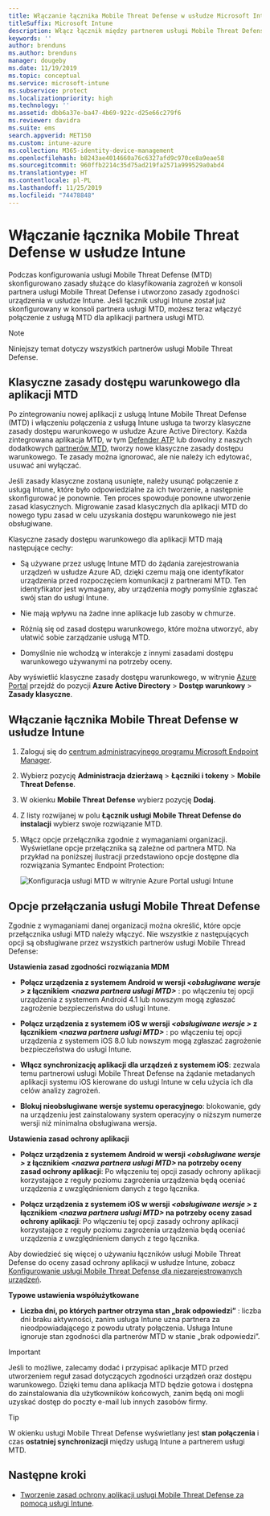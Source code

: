 ```yaml
---
title: Włączanie łącznika Mobile Threat Defense w usłudze Microsoft Intune
titleSuffix: Microsoft Intune
description: Włącz łącznik między partnerem usługi Mobile Threat Defense (MTD) i usługą Microsoft Intune.
keywords: ''
author: brenduns
ms.author: brenduns
manager: dougeby
ms.date: 11/19/2019
ms.topic: conceptual
ms.service: microsoft-intune
ms.subservice: protect
ms.localizationpriority: high
ms.technology: ''
ms.assetid: dbb6a37e-ba47-4b69-922c-d25e66c279f6
ms.reviewer: davidra
ms.suite: ems
search.appverid: MET150
ms.custom: intune-azure
ms.collection: M365-identity-device-management
ms.openlocfilehash: b8243ae4014660a76c6327afd9c970ce8a9eae58
ms.sourcegitcommit: 960ffb2214c35d75ad219fa2571a999529a0abd4
ms.translationtype: HT
ms.contentlocale: pl-PL
ms.lasthandoff: 11/25/2019
ms.locfileid: "74478848"
---
```

# <a name="enable-the-mobile-threat-defense-connector-in-intune"></a>Włączanie łącznika Mobile Threat Defense w usłudze Intune

Podczas konfigurowania usługi Mobile Threat Defense (MTD) skonfigurowano zasady służące do klasyfikowania zagrożeń w konsoli partnera usługi Mobile Threat Defense i utworzono zasady zgodności urządzenia w usłudze Intune. Jeśli łącznik usługi Intune został już skonfigurowany w konsoli partnera usługi MTD, możesz teraz włączyć połączenie z usługą MTD dla aplikacji partnera usługi MTD.

> [!NOTE]
> Niniejszy temat dotyczy wszystkich partnerów usługi Mobile Threat Defense.

## <a name="classic-conditional-access-policies-for-mtd-apps"></a>Klasyczne zasady dostępu warunkowego dla aplikacji MTD

Po zintegrowaniu nowej aplikacji z usługą Intune Mobile Threat Defense (MTD) i włączeniu połączenia z usługą Intune usługa ta tworzy klasyczne zasady dostępu warunkowego w usłudze Azure Active Directory. Każda zintegrowana aplikacja MTD, w tym [Defender ATP](advanced-threat-protection.md) lub dowolny z naszych dodatkowych [partnerów MTD](mobile-threat-defense.md#mobile-threat-defense-partners), tworzy nowe klasyczne zasady dostępu warunkowego. Te zasady można ignorować, ale nie należy ich edytować, usuwać ani wyłączać.

Jeśli zasady klasyczne zostaną usunięte, należy usunąć połączenie z usługą Intune, które było odpowiedzialne za ich tworzenie, a następnie skonfigurować je ponownie. Ten proces spowoduje ponowne utworzenie zasad klasycznych. Migrowanie zasad klasycznych dla aplikacji MTD do nowego typu zasad w celu uzyskania dostępu warunkowego nie jest obsługiwane.

Klasyczne zasady dostępu warunkowego dla aplikacji MTD mają następujące cechy:

- Są używane przez usługę Intune MTD do żądania zarejestrowania urządzeń w usłudze Azure AD, dzięki czemu mają one identyfikator urządzenia przed rozpoczęciem komunikacji z partnerami MTD. Ten identyfikator jest wymagany, aby urządzenia mogły pomyślnie zgłaszać swój stan do usługi Intune.

- Nie mają wpływu na żadne inne aplikacje lub zasoby w chmurze.

- Różnią się od zasad dostępu warunkowego, które można utworzyć, aby ułatwić sobie zarządzanie usługą MTD.

- Domyślnie nie wchodzą w interakcje z innymi zasadami dostępu warunkowego używanymi na potrzeby oceny.

Aby wyświetlić klasyczne zasady dostępu warunkowego, w witrynie [Azure Portal](https://portal.azure.com/#home) przejdź do pozycji **Azure Active Directory** > **Dostęp warunkowy** > **Zasady klasyczne**.

## <a name="to-enable-the-mobile-threat-defense-connector"></a>Włączanie łącznika Mobile Threat Defense w usłudze Intune

1. Zaloguj się do [centrum administracyjnego programu Microsoft Endpoint Manager](https://go.microsoft.com/fwlink/?linkid=2109431).

2. Wybierz pozycję **Administracja dzierżawą** > **Łączniki i tokeny** > **Mobile Threat Defense**.

3. W okienku **Mobile Threat Defense** wybierz pozycję **Dodaj**.

4. Z listy rozwijanej w polu **Łącznik usługi Mobile Threat Defense do instalacji** wybierz swoje rozwiązanie MTD.

5. Włącz opcje przełącznika zgodnie z wymaganiami organizacji. Wyświetlane opcje przełącznika są zależne od partnera MTD.  Na przykład na poniższej ilustracji przedstawiono opcje dostępne dla rozwiązania Symantec Endpoint Protection:

   ![Konfiguracja usługi MTD w witrynie Azure Portal usługi Intune](./media/mtd-connector-enable/enable-mtd-connector-1.png)

## <a name="mobile-threat-defense-toggle-options"></a>Opcje przełączania usługi Mobile Threat Defense

Zgodnie z wymaganiami danej organizacji można określić, które opcje przełącznika usługi MTD należy włączyć. Nie wszystkie z następujących opcji są obsługiwane przez wszystkich partnerów usługi Mobile Thread Defense:

**Ustawienia zasad zgodności rozwiązania MDM**

- **Połącz urządzenia z systemem Android w wersji _\<obsługiwane wersje >_ z łącznikiem _\<nazwa partnera usługi MTD>_** : po włączeniu tej opcji urządzenia z systemem Android 4.1 lub nowszym mogą zgłaszać zagrożenie bezpieczeństwa do usługi Intune.

- **Połącz urządzenia z systemem iOS w wersji _\<obsługiwane wersje >_ z łącznikiem _\<nazwa partnera usługi MTD>_** : po włączeniu tej opcji urządzenia z systemem iOS 8.0 lub nowszym mogą zgłaszać zagrożenie bezpieczeństwa do usługi Intune.

- **Włącz synchronizację aplikacji dla urządzeń z systemem iOS**: zezwala temu partnerowi usługi Mobile Threat Defense na żądanie metadanych aplikacji systemu iOS kierowane do usługi Intune w celu użycia ich dla celów analizy zagrożeń.

- **Blokuj nieobsługiwane wersje systemu operacyjnego**: blokowanie, gdy na urządzeniu jest zainstalowany system operacyjny o niższym numerze wersji niż minimalna obsługiwana wersja.

**Ustawienia zasad ochrony aplikacji**

- **Połącz urządzenia z systemem Android w wersji *\<obsługiwane wersje >* z łącznikiem *\<nazwa partnera usługi MTD>* na potrzeby oceny zasad ochrony aplikacji**: Po włączeniu tej opcji zasady ochrony aplikacji korzystające z reguły poziomu zagrożenia urządzenia będą oceniać urządzenia z uwzględnieniem danych z tego łącznika.

- **Połącz urządzenia z systemem iOS w wersji *\<obsługiwane wersje >* z łącznikiem *\<nazwa partnera usługi MTD>* na potrzeby oceny zasad ochrony aplikacji**: Po włączeniu tej opcji zasady ochrony aplikacji korzystające z reguły poziomu zagrożenia urządzenia będą oceniać urządzenia z uwzględnieniem danych z tego łącznika.

Aby dowiedzieć się więcej o używaniu łączników usługi Mobile Threat Defense do oceny zasad ochrony aplikacji w usłudze Intune, zobacz [Konfigurowanie usługi Mobile Threat Defense dla niezarejestrowanych urządzeń](~/protect/mtd-enable-unenrolled-devices.md).

**Typowe ustawienia współużytkowane**

- **Liczba dni, po których partner otrzyma stan „brak odpowiedzi”** : liczba dni braku aktywności, zanim usługa Intune uzna partnera za nieodpowiadającego z powodu utraty połączenia. Usługa Intune ignoruje stan zgodności dla partnerów MTD w stanie „brak odpowiedzi”.

> [!IMPORTANT]
> Jeśli to możliwe, zalecamy dodać i przypisać aplikacje MTD przed utworzeniem reguł zasad dotyczących zgodności urządzeń oraz dostępu warunkowego. Dzięki temu dana aplikacja MTD będzie gotowa i dostępna do zainstalowania dla użytkowników końcowych, zanim będą oni mogli uzyskać dostęp do poczty e-mail lub innych zasobów firmy.

> [!TIP]
> W okienku usługi Mobile Threat Defense wyświetlany jest **stan połączenia** i czas **ostatniej synchronizacji** między usługą Intune a partnerem usługi MTD.

## <a name="next-steps"></a>Następne kroki

- [Tworzenie zasad ochrony aplikacji usługi Mobile Threat Defense za pomocą usługi Intune](~/protect/mtd-app-protection-policy.md).

